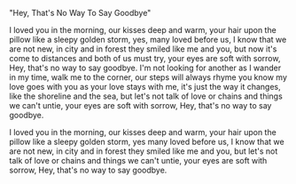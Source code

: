 "Hey, That's No Way To Say Goodbye"

I loved you in the morning, our kisses deep and warm,
your hair upon the pillow like a sleepy golden storm,
yes, many loved before us, I know that we are not new,
in city and in forest they smiled like me and you,
but now it's come to distances and both of us must try,
your eyes are soft with sorrow,
Hey, that's no way to say goodbye.
I'm not looking for another as I wander in my time,
walk me to the corner, our steps will always rhyme
you know my love goes with you as your love stays with me,
it's just the way it changes, like the shoreline and the sea,
but let's not talk of love or chains and things we can't untie,
your eyes are soft with sorrow,
Hey, that's no way to say goodbye.

I loved you in the morning, our kisses deep and warm,
your hair upon the pillow like a sleepy golden storm,
yes many loved before us, I know that we are not new,
in city and in forest they smiled like me and you,
but let's not talk of love or chains and things we can't untie,
your eyes are soft with sorrow,
Hey, that's no way to say goodbye.
